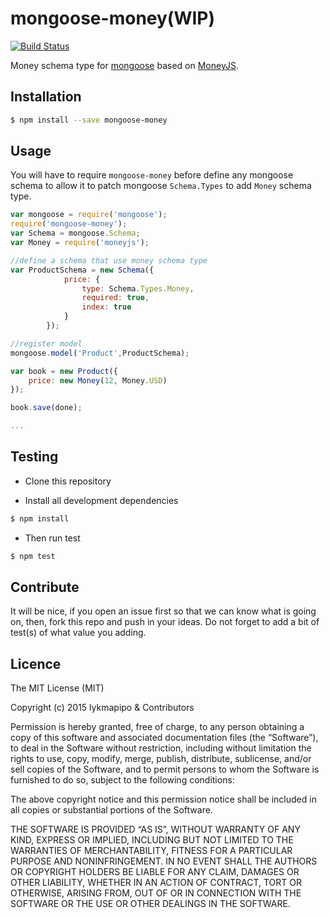 # mongoose-money(WIP)

[![Build Status](https://travis-ci.org/lykmapipo/mongoose-money.svg?branch=master)](https://travis-ci.org/lykmapipo/mongoose-money)

Money schema type for [mongoose](https://github.com/Automattic/mongoose) based on [MoneyJS](https://github.com/lykmapipo/MoneyJS).

## Installation
```sh
$ npm install --save mongoose-money
```

## Usage
You will have to require `mongoose-money` before define any mongoose schema to allow it to patch mongoose `Schema.Types` to add `Money` schema type.

```js
var mongoose = require('mongoose');
require('mongoose-money');
var Schema = mongoose.Schema;
var Money = require('moneyjs');

//define a schema that use money schema type
var ProductSchema = new Schema({
            price: {
                type: Schema.Types.Money,
                required: true,
                index: true
            }
        });

//register model
mongoose.model('Product',ProductSchema);

var book = new Product({
    price: new Money(12, Money.USD)
});

book.save(done);

...

```


## Testing
* Clone this repository

* Install all development dependencies
```sh
$ npm install
```

* Then run test
```sh
$ npm test
```

## Contribute
It will be nice, if you open an issue first so that we can know what is going on, then, fork this repo and push in your ideas. Do not forget to add a bit of test(s) of what value you adding.

## Licence
The MIT License (MIT)

Copyright (c) 2015 lykmapipo & Contributors

Permission is hereby granted, free of charge, to any person obtaining a copy of this software and associated documentation files (the “Software”), to deal in the Software without restriction, including without limitation the rights to use, copy, modify, merge, publish, distribute, sublicense, and/or sell copies of the Software, and to permit persons to whom the Software is furnished to do so, subject to the following conditions:

The above copyright notice and this permission notice shall be included in all copies or substantial portions of the Software.

THE SOFTWARE IS PROVIDED “AS IS”, WITHOUT WARRANTY OF ANY KIND, EXPRESS OR IMPLIED, INCLUDING BUT NOT LIMITED TO THE WARRANTIES OF MERCHANTABILITY, FITNESS FOR A PARTICULAR PURPOSE AND NONINFRINGEMENT. IN NO EVENT SHALL THE AUTHORS OR COPYRIGHT HOLDERS BE LIABLE FOR ANY CLAIM, DAMAGES OR OTHER LIABILITY, WHETHER IN AN ACTION OF CONTRACT, TORT OR OTHERWISE, ARISING FROM, OUT OF OR IN CONNECTION WITH THE SOFTWARE OR THE USE OR OTHER DEALINGS IN THE SOFTWARE. 